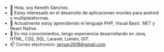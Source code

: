- 👋 Hola, soy Keneth Sánchez.
- 👀 Estoy interesado en el desarrollo de aplicaciones moviles para android y multiplataformas.
- 🌱 Actualmente estoy aprendiendo el lenguaje PHP, Visual Basic .NET y React Native.
- 💞️ En mis conocimientos, tengo experiencia desarrollando en Java, HTML, CSS, SQL, Laravel, Lumen, GIT.
- 📫 Correo electronico: jairsan2618@gmail.com

<!---
jairSanchez18/jairSanchez18 is a ✨ special ✨ repository because its `README.md` (this file) appears on your GitHub profile.
You can click the Preview link to take a look at your changes.
--->
